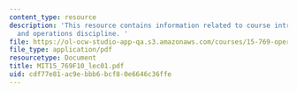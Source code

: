 ```yaml
---
content_type: resource
description: 'This resource contains information related to course introduction; innovation
  and operations discipline. '
file: https://ol-ocw-studio-app-qa.s3.amazonaws.com/courses/15-769-operations-strategy-fall-2010/cdf77e81ac9ebbb6bcf80e6646c36ffe_MIT15_769F10_lec01.pdf
file_type: application/pdf
resourcetype: Document
title: MIT15_769F10_lec01.pdf
uid: cdf77e81-ac9e-bbb6-bcf8-0e6646c36ffe
---
```

